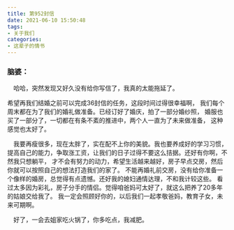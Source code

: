 ```yaml
---
title: 第952封信
date: 2021-06-10 15:50:48
tags:
- 关于我们
categories: 
- 这辈子的情书
---
```


### 脑婆：

&ensp;&ensp;哈哈，突然发现又好久没有给你写信了，我真的太能拖延了。
<!--more-->
希望再我们结婚之前可以完成36封信的任务，这段时间过得很幸福啊，
我们每个周末都在为了我们的婚礼做准备。已经订好了婚庆，拍了一部分婚纱照，
婚服也买了一部分了，一切都在有条不紊的推进中，两个人一直为了未来做准备，
这种感觉也太好了。    

&ensp;&ensp;我要再瘦很多，现在太胖了，实在配不上你的美貌。我也要养成好的学习习惯，
提高自己的能力，争取涨工资，让我们的日子过得不要这么拮据。还好有你啊，不然我只想躺平，
才不会有努力的动力，希望生活越来越好，房子早点交房，然后你就可以按照自己的想法打造我们的家了。
不能再婚礼前交房，没有给你准备一个像样的婚房，总觉得有点遗憾。还好我的媳妇通情达理，不和我计较这些。
看过太多因为彩礼，房子分手的情侣。觉得咱爸妈可太好了，就这么把养了20多年的姑娘交给我了。
我一定会照顾好你的，以后我们一起孝敬爸妈，教育子女，未来可期啊。    

&ensp;&ensp;好了，一会去姐家吃火锅了，你多吃点，我减肥。

